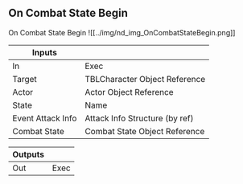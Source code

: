 ## On Combat State Begin
On Combat State Begin
![[../img/nd_img_OnCombatStateBegin.png]]

|Inputs||
|--|--|
| In | Exec |
| Target | TBLCharacter Object Reference |
| Actor | Actor Object Reference |
| State | Name |
| Event Attack Info | Attack Info Structure (by ref) |
| Combat State | Combat State Object Reference |

|Outputs||
|--|--|
| Out | Exec |
